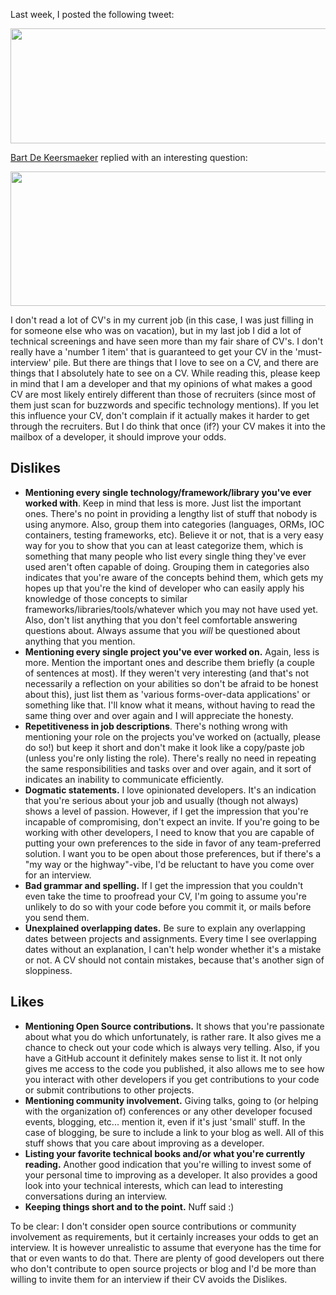 Last week, I posted the following tweet:

<a href="/blog/wp-content/uploads/2011/07/first.png"><img src="/blog/wp-content/uploads/2011/07/first.png" alt="" title="first" width="546" height="184" class="aligncenter size-full wp-image-3452" /></a>

<a href="http://twitter.com/bart_dk" target="_blank">Bart De Keersmaeker</a> replied with an interesting question:

<a href="/blog/wp-content/uploads/2011/07/second.png"><img src="/blog/wp-content/uploads/2011/07/second.png" alt="" title="second" width="556" height="215" class="aligncenter size-full wp-image-3453" /></a>

I don't read a lot of CV's in my current job (in this case, I was just filling in for someone else who was on vacation), but in my last job I did a lot of technical screenings and have seen more than my fair share of CV's. I don't really have a 'number 1 item' that is guaranteed to get your CV in the 'must-interview' pile. But there are things that I love to see on a CV, and there are things that I absolutely hate to see on a CV. While reading this, please keep in mind that I am a developer and that my opinions of what makes a good CV are most likely entirely different than those of recruiters (since most of them just scan for buzzwords and specific technology mentions). If you let this influence your CV, don't complain if it actually makes it harder to get through the recruiters. But I do think that once (if?) your CV makes it into the mailbox of a developer, it should improve your odds. 

## Dislikes

- **Mentioning every single technology/framework/library you've ever worked with**. Keep in mind that less is more. Just list the important ones. There's no point in providing a lengthy list of stuff that nobody is using anymore. Also, group them into categories (languages, ORMs, IOC containers, testing frameworks, etc). Believe it or not, that is a very easy way for you to show that you can at least categorize them, which is something that many people who list every single thing they've ever used aren't often capable of doing. Grouping them in categories also indicates that you're aware of the concepts behind them, which gets my hopes up that you're the kind of developer who can easily apply his knowledge of those concepts to similar frameworks/libraries/tools/whatever which you may not have used yet. Also, don't list anything that you don't feel comfortable answering questions about. Always assume that you <em>will</em> be questioned about anything that you mention.
- **Mentioning every single project you've ever worked on.** Again, less is more. Mention the important ones and describe them briefly (a couple of sentences at most). If they weren't very interesting (and that's not necessarily a reflection on your abilities so don't be afraid to be honest about this), just list them as 'various forms-over-data applications' or something like that. I'll know what it means, without having to read the same thing over and over again and I will appreciate the honesty.
- **Repetitiveness in job descriptions**. There's nothing wrong with mentioning your role on the projects you've worked on (actually, please do so!) but keep it short and don't make it look like a copy/paste job (unless you're only listing the role). There's really no need in repeating the same responsibilities and tasks over and over again, and it sort of indicates an inability to communicate efficiently.
- **Dogmatic statements.** I love opinionated developers. It's an indication that you're serious about your job and usually (though not always) shows a level of passion. However, if I get the impression that you're incapable of compromising, don't expect an invite. If you're going to be working with other developers, I need to know that you are capable of putting your own preferences to the side in favor of any team-preferred solution. I want you to be open about those preferences, but if there's a "my way or the highway"-vibe, I'd be reluctant to have you come over for an interview.
- **Bad grammar and spelling.** If I get the impression that you couldn't even take the time to proofread your CV, I'm going to assume you're unlikely to do so with your code before you commit it, or mails before you send them.
- **Unexplained overlapping dates.** Be sure to explain any overlapping dates between projects and assignments. Every time I see overlapping dates without an explanation, I can't help wonder whether it's a mistake or not. A CV should not contain mistakes, because that's another sign of sloppiness.

## Likes

- **Mentioning Open Source contributions.** It shows that you're passionate about what you do which unfortunately, is rather rare. It also gives me a chance to check out your code which is always very telling. Also, if you have a GitHub account it definitely makes sense to list it. It not only gives me access to the code you published, it also allows me to see how you interact with other developers if you get contributions to your code or submit contributions to other projects.
- **Mentioning community involvement.** Giving talks, going to (or helping with the organization of) conferences or any other developer focused events, blogging, etc... mention it, even if it's just 'small' stuff. In the case of blogging, be sure to include a link to your blog as well. All of this stuff shows that you care about improving as a developer.
- **Listing your favorite technical books and/or what you're currently reading.** Another good indication that you're willing to invest some of your personal time to improving as a developer. It also provides a good look into your technical interests, which can lead to interesting conversations during an interview.
- **Keeping things short and to the point.** Nuff said :)

To be clear: I don't consider open source contributions or community involvement as requirements, but it certainly increases your odds to get an interview. It is however unrealistic to assume that everyone has the time for that or even wants to do that. There are plenty of good developers out there who don't contribute to open source projects or blog and I'd be more than willing to invite them for an interview if their CV avoids the Dislikes. 